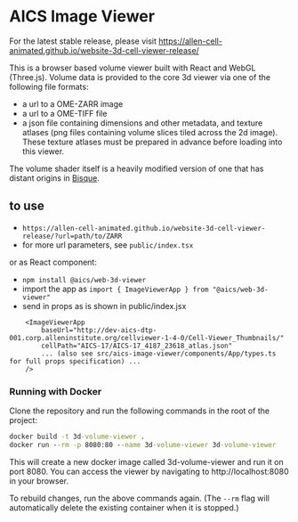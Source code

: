 # AICS Image Viewer

For the latest stable release, please visit https://allen-cell-animated.github.io/website-3d-cell-viewer-release/

This is a browser based volume viewer built with React and WebGL (Three.js).
Volume data is provided to the core 3d viewer via one of the following file formats:
* a url to a OME-ZARR image
* a url to a OME-TIFF file
* a json file containing dimensions and other metadata, and texture atlases (png files containing volume slices tiled across the 2d image). These texture atlases must be prepared in advance before loading into this viewer.


The volume shader itself is a heavily modified version of one that has distant origins in [Bisque](http://bioimage.ucsb.edu/bisque).

## to use
- `https://allen-cell-animated.github.io/website-3d-cell-viewer-release/?url=path/to/ZARR`
- for more url parameters, see `public/index.tsx`

or as React component:

- `npm install @aics/web-3d-viewer`
- import the app as `import { ImageViewerApp } from "@aics/web-3d-viewer"`
- send in props as is shown in public/index.jsx
```
    <ImageViewerApp
        baseUrl="http://dev-aics-dtp-001.corp.alleninstitute.org/cellviewer-1-4-0/Cell-Viewer_Thumbnails/"
        cellPath="AICS-17/AICS-17_4187_23618_atlas.json"
        ... (also see src/aics-image-viewer/components/App/types.ts for full props specification) ...
    />
```

### Running with Docker

Clone the repository and run the following commands in the root of the project:

```cmd
docker build -t 3d-volume-viewer .
docker run --rm -p 8080:80 --name 3d-volume-viewer 3d-volume-viewer
```

This will create a new docker image called 3d-volume-viewer and run it on port 8080. You can access the viewer by navigating to http://localhost:8080 in your browser.

To rebuild changes, run the above commands again. (The `--rm` flag will automatically delete the existing container when it is stopped.)
